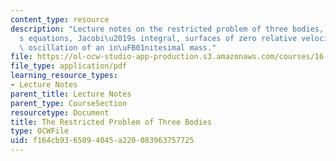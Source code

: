 ```yaml
---
content_type: resource
description: "Lecture notes on the restricted problem of three bodies, Jacobi\u2019\
  s equations, Jacobi\u2019s integral, surfaces of zero relative velocity, and rectilinear\
  \ oscillation of an in\uFB01nitesimal mass."
file: https://ol-ocw-studio-app-production.s3.amazonaws.com/courses/16-346-astrodynamics-fall-2008/f164cb9365094045a220083963757725_lec_25.pdf
file_type: application/pdf
learning_resource_types:
- Lecture Notes
parent_title: Lecture Notes
parent_type: CourseSection
resourcetype: Document
title: The Restricted Problem of Three Bodies
type: OCWFile
uid: f164cb93-6509-4045-a220-083963757725
---
```

